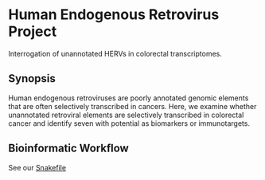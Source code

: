 # Human Endogenous Retrovirus Project

Interrogation of unannotated HERVs in colorectal transcriptomes.

## Synopsis

Human endogenous retroviruses are poorly annotated genomic elements that are often selectively transcribed in cancers. Here, we examine whether unannotated retroviral elements are selectively transcribed in colorectal cancer and identify seven with potential as biomarkers or immunotargets.

## Bioinformatic Workflow

See our [Snakefile](scripts/Snakefile)
